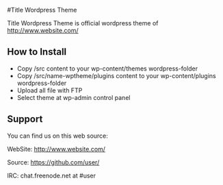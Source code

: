 #Title Wordpress Theme

Title Wordpress Theme is official wordpress theme of http://www.website.com/

## How to Install

- Copy /src content to your wp-content/themes wordpress-folder
- Copy /src/name-wptheme/plugins content to your wp-content/plugins wordpress-folder
- Upload all file with FTP
- Select theme at wp-admin control panel


## Support

You can find us on this web source:

WebSite: http://www.website.com/

Source: https://github.com/user/

IRC: chat.freenode.net at #user
